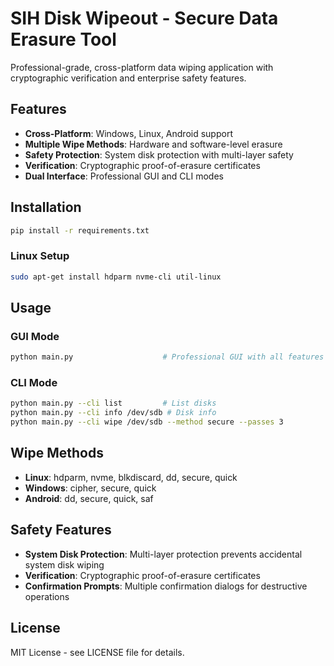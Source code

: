 # SIH Disk Wipeout - Secure Data Erasure Tool

Professional-grade, cross-platform data wiping application with cryptographic verification and enterprise safety features.

## Features

- **Cross-Platform**: Windows, Linux, Android support
- **Multiple Wipe Methods**: Hardware and software-level erasure
- **Safety Protection**: System disk protection with multi-layer safety
- **Verification**: Cryptographic proof-of-erasure certificates
- **Dual Interface**: Professional GUI and CLI modes

## Installation

```bash
pip install -r requirements.txt
```

### Linux Setup
```bash
sudo apt-get install hdparm nvme-cli util-linux
```

## Usage

### GUI Mode
```bash
python main.py                    # Professional GUI with all features
```

### CLI Mode
```bash
python main.py --cli list         # List disks
python main.py --cli info /dev/sdb # Disk info
python main.py --cli wipe /dev/sdb --method secure --passes 3
```

## Wipe Methods

- **Linux**: hdparm, nvme, blkdiscard, dd, secure, quick
- **Windows**: cipher, secure, quick
- **Android**: dd, secure, quick, saf

## Safety Features

- **System Disk Protection**: Multi-layer protection prevents accidental system disk wiping
- **Verification**: Cryptographic proof-of-erasure certificates
- **Confirmation Prompts**: Multiple confirmation dialogs for destructive operations

## License

MIT License - see LICENSE file for details.
